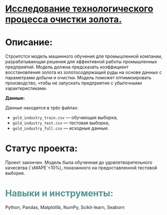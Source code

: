 
<h1 align="left"><a href="https://github.com/Shakal-tabaki/yandex_practicum/blob/main/project_gold_recovery/process_gold_recovery.ipynb" target="_blank">Исследование технологического процесса очистки золота.</a></h1>

<h1>Описание:</h1>


Строитстся модель машинного обучения для промышленной компании, 
разрабатывающая решения для эффективной работы промышленных предприятий. 
Модель должна предсказать коэффициент восстановления золота из золотосодержащей 
руды на основе данных с параметрами добычи и очистки. Модель поможет оптимизировать производство, 
чтобы не запускать предприятие с убыточными характеристиками. 


__Данные:__

Данные находятся в трёх файлах:
* `gold_industry_train.csv` — обучающая выборка;
* `gold_industry_test.csv` — тестовая выборка;
* `gold_industry_full.csv` — исходные данные.


<h1>Статус проекта:</h1>
Проект закончен. Модель была обученная до удовлетворительного качесвтва (`sMAPE`<10%), показанного на предоставленной тестовой выборке. 

<h1 style="color:#539394">Навыки и инструменты:</h1>

Python, Pandas, Matplotlib, NumPy, Scikit-learn, Seaborn
</dir>   
